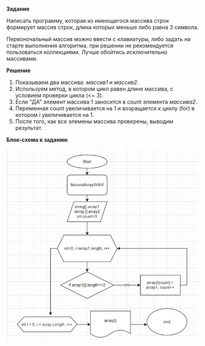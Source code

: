 **Задание**


Написать программу, которая из имеющегося массива строк формирует массив строк, длина которых меньше либо равна 3 символа. 

Первоночальный массив можно ввести с клавиатуры, либо задать на старте выполнения алгоритма. при решении не рекомендуется пользоваться коллекциями. Лучше обойтись исключительно массивами.

**Решение**

1. Показываем два массива: *массив1* и *массив2*. 
2. Используем метод, в котором цикл равен длине массива, с условием проверки цикла (<= 3).
3. Если "ДА" элемент массива 1 заносится в count элемента *массива2*.
4.  Переменная сount увеличивается на 1 и возращается к циклу (for) в котором i увеличивается на 1.
5. После того, как все элемены массива проверены, выводим результат. 

**Блок-схема к заданию**

![Блок-схема](BlockS.jpg)